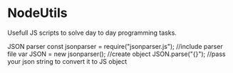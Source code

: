 # NodeUtils

Usefull JS scripts to solve day to day programming tasks.

JSON parser
const jsonparser = require("jsonparser.js"); //include parser file
var JSON = new jsonparser(); //create object 
JSON.parse("{}"); //pass your json string to convert it to JS object
